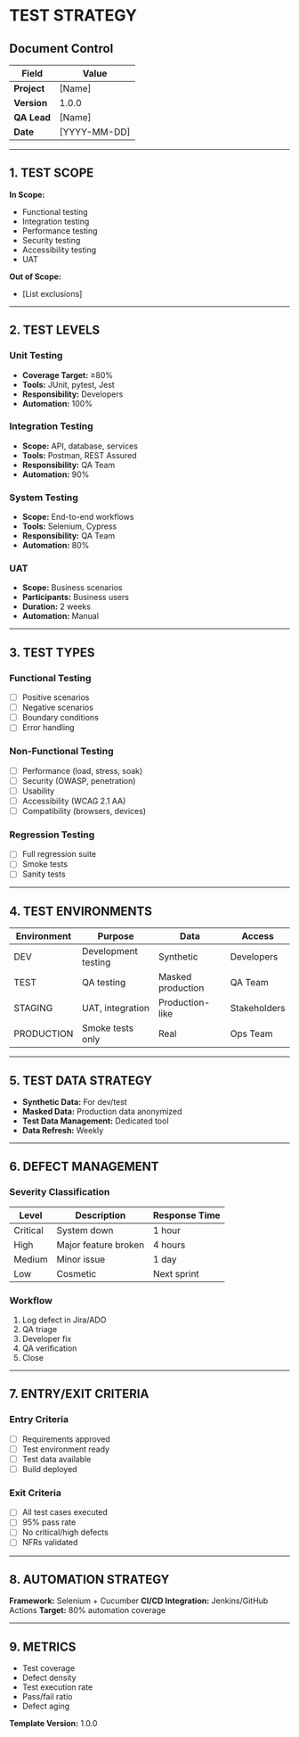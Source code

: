 # TEST STRATEGY

## Document Control
| Field | Value |
|-------|-------|
| **Project** | [Name] |
| **Version** | 1.0.0 |
| **QA Lead** | [Name] |
| **Date** | [YYYY-MM-DD] |

---

## 1. TEST SCOPE

**In Scope:**
- Functional testing
- Integration testing
- Performance testing
- Security testing
- Accessibility testing
- UAT

**Out of Scope:**
- [List exclusions]

---

## 2. TEST LEVELS

### Unit Testing
- **Coverage Target:** ≥80%
- **Tools:** JUnit, pytest, Jest
- **Responsibility:** Developers
- **Automation:** 100%

### Integration Testing
- **Scope:** API, database, services
- **Tools:** Postman, REST Assured
- **Responsibility:** QA Team
- **Automation:** 90%

### System Testing
- **Scope:** End-to-end workflows
- **Tools:** Selenium, Cypress
- **Responsibility:** QA Team
- **Automation:** 80%

### UAT
- **Scope:** Business scenarios
- **Participants:** Business users
- **Duration:** 2 weeks
- **Automation:** Manual

---

## 3. TEST TYPES

### Functional Testing
- [ ] Positive scenarios
- [ ] Negative scenarios
- [ ] Boundary conditions
- [ ] Error handling

### Non-Functional Testing
- [ ] Performance (load, stress, soak)
- [ ] Security (OWASP, penetration)
- [ ] Usability
- [ ] Accessibility (WCAG 2.1 AA)
- [ ] Compatibility (browsers, devices)

### Regression Testing
- [ ] Full regression suite
- [ ] Smoke tests
- [ ] Sanity tests

---

## 4. TEST ENVIRONMENTS

| Environment | Purpose | Data | Access |
|-------------|---------|------|--------|
| DEV | Development testing | Synthetic | Developers |
| TEST | QA testing | Masked production | QA Team |
| STAGING | UAT, integration | Production-like | Stakeholders |
| PRODUCTION | Smoke tests only | Real | Ops Team |

---

## 5. TEST DATA STRATEGY

- **Synthetic Data:** For dev/test
- **Masked Data:** Production data anonymized
- **Test Data Management:** Dedicated tool
- **Data Refresh:** Weekly

---

## 6. DEFECT MANAGEMENT

### Severity Classification
| Level | Description | Response Time |
|-------|-------------|---------------|
| Critical | System down | 1 hour |
| High | Major feature broken | 4 hours |
| Medium | Minor issue | 1 day |
| Low | Cosmetic | Next sprint |

### Workflow
1. Log defect in Jira/ADO
2. QA triage
3. Developer fix
4. QA verification
5. Close

---

## 7. ENTRY/EXIT CRITERIA

### Entry Criteria
- [ ] Requirements approved
- [ ] Test environment ready
- [ ] Test data available
- [ ] Build deployed

### Exit Criteria
- [ ] All test cases executed
- [ ] 95% pass rate
- [ ] No critical/high defects
- [ ] NFRs validated

---

## 8. AUTOMATION STRATEGY

**Framework:** Selenium + Cucumber
**CI/CD Integration:** Jenkins/GitHub Actions
**Target:** 80% automation coverage

---

## 9. METRICS

- Test coverage
- Defect density
- Test execution rate
- Pass/fail ratio
- Defect aging

**Template Version:** 1.0.0
